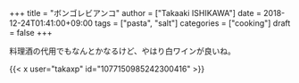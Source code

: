 +++
title = "ボンゴレビアンコ"
author = ["Takaaki ISHIKAWA"]
date = 2018-12-24T01:41:00+09:00
tags = ["pasta", "salt"]
categories = ["cooking"]
draft = false
+++

料理酒の代用でもなんとかなるけど、やはり白ワインが良いね。  

{{< x user="takaxp" id="1077150985242300416" >}}
